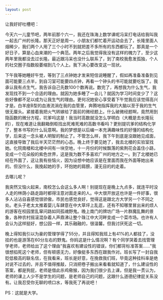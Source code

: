 ```yaml
---
layout: post
---
```

让我好好吐槽吧：

今天六一儿童节吧，两年前那个六一，我还在珠海上数学课呢冯呆打电话给我叫我一起去广州的长隆。那天正好是周一，小朋友们都忙着开运动会去了，长隆里面人烟稀少，我们两个人用了三个小时不到就把差不多所有的东西都玩了。那真是一个好日子，算是心血来潮的一个典范。两年之后我觉得我没有这样的魄力了，至少这两年里我都没去过长隆。最近跟冯呆也没什么联系了，到了南校我愈发孤独，个人的社交圈子指数般萎缩到几个人上。我下决心要改变这一现状。

下午我等她睡好午觉，等到了三点钟她才发来短信说睡醒了，假如再准备准备到见面可能要三点半，到自习室可能要四点钟，再看一个钟头的书可能就要吃饭了。我承认我有点生气，我告诉自己先数100个数再说。数完了，再想我为什么生气，我发现找不到一个合适的理由。就因为她多睡了一会儿？就因为学习时间变少了？这些好像都不足以成为让我生气的理由。更何况她安心享受着下午觉我应该觉得高兴才是。白羊座B型的血液流淌在我的血管里，奔腾地指挥我的大脑以至于我的生气很无厘头。紧接着我把火气转嫁给了面前的微经题上。什么破微经题啊，竟然用到隐函数的微分方程，坑爹吗这是！我当时高数就没怎么学明白（大概是去长隆玩的），现在难道让我翻箱倒柜找出死难死难的高数书看吗？更别提坑爹的结构化学了，整本书写的什么玩意啊。我的梦想是以后编一本充满趣味性的好懂的结构化学，后来这一念头被人明智的制止了。不管怎么样，我下午到底是没跟她见成面，这直接导致了我后半天茫茫然的心态。晚上终于要见她了，我去北楼的实验室找她。化院南楼和北楼中间有一块空地，十一月份的时候飘落的紫荆花会盖住小路，变成一个花朵般的紫色世界，这是我为数不多喜欢广州的地方之一。到了北楼她已经在外面了，这让我有些恼火，因为设想中她应该是在里面而我在外面等她出来的。但没什么，我挽起她的手，环抱她的肩膀，漫无目的的走着。

去哪儿呢？

我突然又恼火起来，南校怎么会这么多人啊！别提现在是晚上九点多，就连平时没人走的林荫小路走路时都得注意对面走来的人。中大很开放这也许是一件好事，很多人沾沾自喜感觉很骄傲，市民也感觉良好，觉得这是跟北方大学另一个不同之处。老头子老太太推着婴儿车肆意在中大草坪上乱逛，还有不知哪里冒出来的烦人的游客在校园里乱窜问路如同孤魂野鬼。晚上南门的牌坊广场一片群魔乱舞的景象，各种农村摇滚混杂着人声鼎沸让整个珠江中大河畔变成一个菜市场。也许有人会认为这样挺好，想公园一样，其乐融融的，很温馨。但我讨厌死这一切。

晚上得知我引以为豪的管理学得了55分，并且得知我班上有41%的人都挂了，没挂的也是游荡在60分左右的野鬼。你妈这是什么情况啊？有个同学哭着去找管理学老师，老师给出了这个理由"我喜欢有建设性的错误，你们都背标准答案……"我很想掐死这个老师，但有顿感无力，好像挺多东西在跟我作对。班长写了一封自我贬低极高的联名信，在我看来，班长是好意，在挽救我们班，毕竟这种挂科率是绝对说不过去的，并且不值得推敲，只消把卷子搬出来看看就知道了，什么建设性的答案，都是狗屁，老师是借此杀鸡儆猴，因为我们很少去上课，但是我一贯认为，老师的课上人少不是学生的问题，是老师自己的问题，这跟什么道德纪律屁关系没有。让我忍受你无聊的喷口水，等我死了再说吧！

PS：这就是大学。